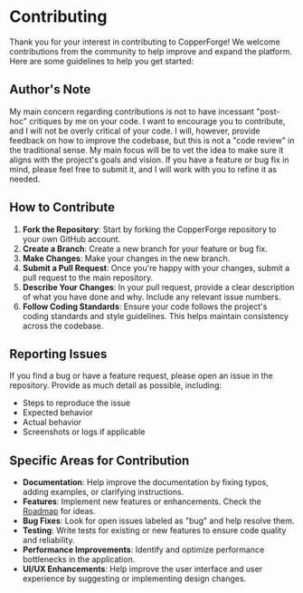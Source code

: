 # Contributing

Thank you for your interest in contributing to CopperForge! We welcome contributions from the community to help improve and expand the platform. Here are some guidelines to help you get started:

## Author's Note
My main concern regarding contributions is not to have incessant "post-hoc" critiques by me on your code. I want to encourage you to contribute, and I will not be overly critical of your code. I will, however, provide feedback on how to improve the codebase, but this is not a "code review" in the traditional sense. My main focus will be to vet the
idea to make sure it aligns with the project's goals and vision. If you have a feature or bug fix in mind, please feel free to submit it, and I will work with you to refine it as needed.



## How to Contribute
1. **Fork the Repository**: Start by forking the CopperForge repository to your own GitHub account.
2. **Create a Branch**: Create a new branch for your feature or bug fix.
3. **Make Changes**: Make your changes in the new branch.
4. **Submit a Pull Request**: Once you're happy with your changes, submit a pull request to the main repository.    
5. **Describe Your Changes**: In your pull request, provide a clear description of what you have done and why. Include any relevant issue numbers.
6. **Follow Coding Standards**: Ensure your code follows the project's coding standards and style guidelines. This helps maintain consistency across the codebase.

## Reporting Issues
If you find a bug or have a feature request, please open an issue in the repository.
Provide as much detail as possible, including:
- Steps to reproduce the issue
- Expected behavior
- Actual behavior
- Screenshots or logs if applicable

## Specific Areas for Contribution
- **Documentation**: Help improve the documentation by fixing typos, adding examples, or clarifying instructions.
- **Features**: Implement new features or enhancements. Check the [Roadmap](#roadmap) for ideas.
- **Bug Fixes**: Look for open issues labeled as "bug" and help resolve them.
- **Testing**: Write tests for existing or new features to ensure code quality and reliability.
- **Performance Improvements**: Identify and optimize performance bottlenecks in the application.
- **UI/UX Enhancements**: Help improve the user interface and user experience by suggesting or implementing design changes.
